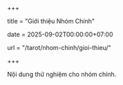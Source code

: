 +++

title = "Giới thiệu Nhóm Chính"

date = 2025-09-02T00:00:00+07:00

url = "/tarot/nhom-chinh/gioi-thieu/"

+++



Nội dung thử nghiệm cho nhóm chính.



